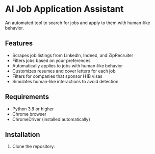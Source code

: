 # AI Job Application Assistant

An automated tool to search for jobs and apply to them with human-like behavior.

## Features

- Scrapes job listings from LinkedIn, Indeed, and ZipRecruiter
- Filters jobs based on your preferences
- Automatically applies to jobs with human-like behavior
- Customizes resumes and cover letters for each job
- Filters for companies that sponsor H1B visas
- Simulates human-like interactions to avoid detection

## Requirements

- Python 3.8 or higher
- Chrome browser
- ChromeDriver (installed automatically)

## Installation

1. Clone the repository:

